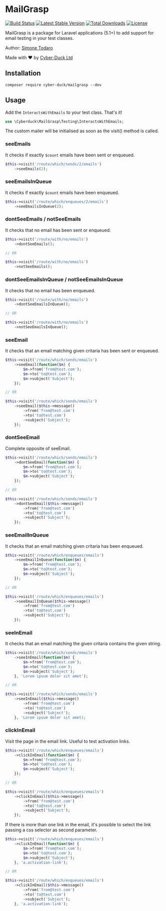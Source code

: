 # MailGrasp

[![Build Status](https://travis-ci.org/Cyber-Duck/Mail-Grasp.svg?branch=master)](https://travis-ci.org/Cyber-Duck/Mail-Grasp)
[![Latest Stable Version](https://poser.pugx.org/cyber-duck/mailgrasp/v/stable)](https://packagist.org/packages/cyber-duck/mailgrasp)
[![Total Downloads](https://poser.pugx.org/cyber-duck/mailgrasp/downloads)](https://packagist.org/packages/cyber-duck/mailgrasp)
[![License](https://poser.pugx.org/cyber-duck/mailgrasp/license)](https://raw.githubusercontent.com/Cyber-Duck/Mail-Grasp/master/LICENSE)

MailGrasp is a package for Laravel applications (5.1+) to add support for email testing in your test classes.

Author: [Simone Todaro](https://github.com/SimoTod)

Made with :heart: by [Cyber-Duck Ltd](http://www.cyber-duck.co.uk)

## Installation

```
composer require cyber-duck/mailgrasp --dev
```

## Usage

Add the `InteractsWithEmails` to your test class. That's it!

```php
use \Cyberduck\MailGrasp\Testing\InteractsWithEmails;
```

The custom mailer will be initialised as soon as the visit() method is called.  

### seeEmails

It checks if exactly `$count` emails have been sent or enqueued.

```php
$this->visit('/route/which/sends/2/emails')
    ->seeEmails(2);
```

### seeEmailsInQueue

It checks if exactly `$count` emails have been enqueued.

```php
$this->visit('/route/which/enqueues/2/emails')
    ->seeEmailsInQueue(2);
```

### dontSeeEmails / notSeeEmails

It checks that no email has been sent or enqueued.

```php
$this->visit('/route/with/no/emails')
    ->dontSeeEmails();

// OR

$this->visit('/route/with/no/emails')
    ->notSeeEmails();
```

### dontSeeEmailsInQueue / notSeeEmailsInQueue

It checks that no email has been enqueued.

```php
$this->visit('/route/with/no/emails')
    ->dontSeeEmailsInQueue();

// OR

$this->visit('/route/with/no/emails')
    ->notSeeEmailsInQueue();
```

### seeEmail

It checks that an email matching given critaria has been sent or enqueued.

```php
$this->visit('/route/which/sends/emails')
    ->seeEmail(function($m) {
        $m->from('from@test.com');
        $m->to('to@test.com');
        $m->subject('Subject');
    });

// OR

$this->visit('/route/which/sends/emails')
    ->seeEmail($this->message()
        ->from('from@test.com')
        ->to('to@test.com')
        ->subject('Subject');
    });

```

### dontSeeEmail

Complete opposite of seeEmail.

```php
$this->visit('/route/which/sends/emails')
    ->dontSeeEmail(function($m) {
        $m->from('from@test.com');
        $m->to('to@test.com');
        $m->subject('Subject');
    });

// OR

$this->visit('/route/which/sends/emails')
    ->dontSeeEmail($this->message()
        ->from('from@test.com')
        ->to('to@test.com')
        ->subject('Subject');
    });

```

### seeEmailInQueue

It checks that an email matching given critaria has been enqueued.

```php
$this->visit('/route/which/enqueues/emails')
    ->seeEmailInQueue(function($m) {
        $m->from('from@test.com');
        $m->to('to@test.com');
        $m->subject('Subject');
    });

// OR

$this->visit('/route/which/enqueues/emails')
    ->seeEmailInQueue($this->message()
        ->from('from@test.com')
        ->to('to@test.com')
        ->subject('Subject');
    });
```

### seeInEmail

It checks that an email matching the given critaria contains the given string.

```php
$this->visit('/route/which/sends/emails')
    ->seeInEmail(function($m) {
        $m->from('from@test.com');
        $m->to('to@test.com');
        $m->subject('Subject');
    }, 'Lorem ipsum dolor sit amet');

// OR

$this->visit('/route/which/sends/emails')
    ->seeInEmail($this->message()
        ->from('from@test.com')
        ->to('to@test.com')
        ->subject('Subject');
    }, 'Lorem ipsum dolor sit amet);

```

### clickInEmail

Visit the page in the email link. Useful to test activation links.

```php
$this->visit('/route/which/enqueues/emails')
    ->clickInEmail(function($m) {
        $m->from('from@test.com');
        $m->to('to@test.com');
        $m->subject('Subject');
    });

// OR

$this->visit('/route/which/enqueues/emails')
    ->clickInEmail($this->message()
        ->from('from@test.com')
        ->to('to@test.com')
        ->subject('Subject');
    });
```

If there is more than one link in the email, it's possible to select the link passing a css selector as second parameter.

```php
$this->visit('/route/which/enqueues/emails')
    ->clickInEmail(function($m) {
        $m->from('from@test.com');
        $m->to('to@test.com');
        $m->subject('Subject');
    }, 'a.activation-link');

// OR

$this->visit('/route/which/enqueues/emails')
    ->clickInEmail($this->message()
        ->from('from@test.com')
        ->to('to@test.com')
        ->subject('Subject');
    }, 'a.activation-link');
```
